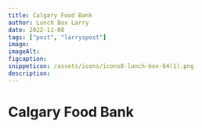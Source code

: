 ```yaml
---
title: Calgary Food Bank
author: Lunch Box Larry
date: 2022-11-08
tags: ["post", "larryspost"]
image:
imageAlt:
figcaption:
snippeticon: /assets/icons/icons8-lunch-box-64(1).png
description:
---
```


# Calgary Food Bank